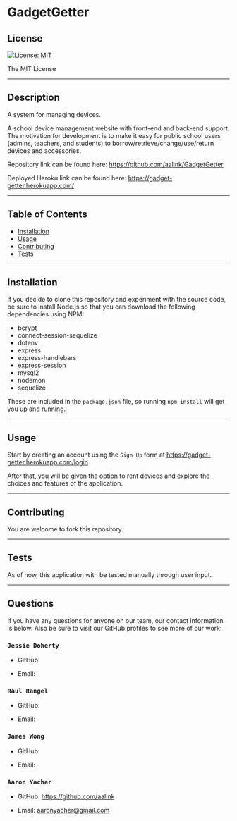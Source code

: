 # GadgetGetter

  ## License
  [![License: MIT](https://img.shields.io/badge/License-MIT-yellow.svg)](https://opensource.org/licenses/MIT)
  
  The MIT License

---

## Description

A system for managing devices.

A school device management website with front-end and back-end support. 
The motivation for development is to make it easy for public school users (admins, teachers, and students) to borrow/retrieve/change/use/return devices and accessories.



Repository link can be found here: https://github.com/aalink/GadgetGetter

Deployed Heroku link can be found here: https://gadget-getter.herokuapp.com/

---

<!-- ![GIF](/assets/images/gifanimation.gif) -->

## Table of Contents

- [Installation](#installation)
- [Usage](#usage)
- [Contributing](#contributing)
- [Tests](#tests)

---

## Installation

If you decide to clone this repository and experiment with the source code, be sure to install Node.js so that you can download the following dependencies using NPM:
- bcrypt
- connect-session-sequelize
- dotenv
- express
- express-handlebars
- express-session
- mysql2
- nodemon
- sequelize

These are included in the `package.json` file, so running `npm install` will get you up and running.

---

## Usage
Start by creating an account using the `Sign Up` form at https://gadget-getter.herokuapp.com/login

After that, you will be given the option to rent devices and explore the choices and features of the application.

---

## Contributing
You are welcome to fork this repository.

---

## Tests
As of now, this application with be tested manually through user input.

---

## Questions
If you have any questions for anyone on our team, our contact information is below. Also be sure to visit our GitHub profiles to see more of our work:


### `Jessie Doherty`
- GitHub: 

- Email: 

### `Raul Rangel`
- GitHub: 

- Email: 

### `James Wong`
- GitHub: 

- Email: 

### `Aaron Yacher`
- GitHub: https://github.com/aalink

- Email: aaronyacher@gmail.com